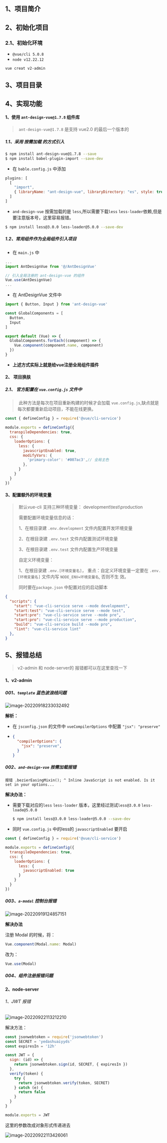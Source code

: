 ## 1、项目简介





## 2、初始化项目

### 2.1、初始化环境

- `@vue/cli 5.0.8`
- `node v12.22.12`

```bash
vue creat v2-admin
```



## 3、项目目录



## 4、实现功能

#### 1、使用 `ant-design-vue@1.7.8` 组件库

> ​	`ant-design-vue@1.7.8` 是支持 vue2.0 的最后一个版本的

##### 1.1、采用 **按需加载** 的方式引入

```bash
$ npm install ant-design-vue@1.7.8 --save
$ npm install babel-plugin-import --save-dev
```

- 在 `bable.config.js` 中添加

```js
plugins: [
  [
    "import",
    { libraryName: "ant-design-vue", libraryDirectory: "es", style: true },
  ]
]
```

- `and-design-vue` 按需加载的是 `less`,所以需要下载`less` `less-loader`依赖,但是要注意版本号，这里容易报错。

```bash
$ npm install less@3.0.0 less-loader@5.0.0 --save-dev
```



##### 1.2、常用组件作为全局组件引入项目

- 在 `main.js` 中

```js
...
import AntDesignVue from '@/AntDesignVue'

// 引入全局注册的 ant-design-vue 的组件
Vue.use(AntDesignVue)
...
```

- 在 AntDesignVue 文件中

```js
import { Button, Input } from 'ant-design-vue'

const GlobalComponents = [
  Button,
  Input
]

export default (Vue) => {
  GlobalComponents.forEach((component) => {
    Vue.component(component.name, component)
  })
}
```

- **上述方式实际上就是给vue注册全局组件插件**



#### 2、 项目换肤

##### 2.1、 官方配置在 `vue.config.js` 文件中

> ​	此种方法是每次在项目重新构建的时候才会加载 `vue.config.js`,缺点就是每次都要重新启动项目，不能在线更换。

```js
const { defineConfig } = require('@vue/cli-service')

module.exports = defineConfig({
  transpileDependencies: true,
  css: {
    loaderOptions: {
      less: {
        javascriptEnabled: true,
        modifyVars: {
          'primary-color': '#007ac3',// 全局主色
        },
      }
    }
  }
})
```



#### 3、配置额外的环境变量

> ​	默认vue-cli 支持三种环境变量： development\test\production
>
> ​	需要配置环境变量信息的话：
>
> ​		1、在根目录建 `.env.development` 文件内配置开发环境变量
>
> ​		2、在根目录建 `.env.test` 文件内配置测试环境变量
>
> ​		3、在根目录建 `.env.test` 文件内配置生产环境变量
>
> ​	自定义环境变量：
>
> ​		1、在根目录建 `.env.[环境变量名]`， 重点：自定义环境变量一定要在 `.env.[环境变量名]` 文件内写 `NODE_ENV=环境变量名`, 否则不生		   效。
>
> ​	同时要在`package.json` 中配置对应的启动脚本

```json
{
  "scripts": {
    "start": "vue-cli-service serve --mode development",
    "start:test": "vue-cli-service serve --mode test",
    "start:pre": "vue-cli-service serve --mode pre",
    "start:pro": "vue-cli-service serve --mode production",
    "build": "vue-cli-service build --mode pro",
    "lint": "vue-cli-service lint"
  },
}
```



## 5、报错总结

> v2-admin 和 node-server的 报错都可以在这里查找一下

#### 1、v2-admin

##### 001、`template` 蓝色波浪线问题

![image-20220918233032492](https://front-notes.oss-cn-hangzhou.aliyuncs.com/img/image-20220918233032492.png)

**解析：**

- 在 `jsconfig.json` 的文件中 `vueCompilerOptions` 中配置 `"jsx": "preserve"`

- ```json
  {
    "compilerOptions": {
      "jsx": "preserve",
    }
  }
  ```

  

##### 002、`and-design-vue` 按需加载报错

`报错 .bezierEasingMixin(); ^ Inline JavaScript is not enabled. Is it set in your options...`

**解决办法：**

- 需要下载对应的`less` `less-loader` 版本，这里经过测试`less@3.0.0` `less-loade@5.0.0`

  ```bash
  $ npm install less@3.0.0 less-loader@5.0.0 --save-dev 
  ```

-  同时 `vue.config.js` 中的less的 `javascriptEnabled` 要开启

  ```js
  const { defineConfig } = require('@vue/cli-service')
  
  module.exports = defineConfig({
    transpileDependencies: true,
    css: {
      loaderOptions: {
        less: {
          javascriptEnabled: true
        }
      }
    }
  })
  ```



##### 003、`a-modal` 控制台报错

![image-20220919124857151](https://front-notes.oss-cn-hangzhou.aliyuncs.com/img/image-20220919124857151.png)

**解决办法**

注册 Modal 的时候，将：

```javascript
Vue.component(Modal.name: Modal)
```

改为：

```javascript
Vue.use(Modal)
```



##### 004、组件注册报错问题



#### 2、node-server 

###### 1、JWT 报错

![image-20220922113212210](https://front-notes.oss-cn-hangzhou.aliyuncs.com/img/image-20220922113212210.png)

解决方法：

```js
const jsonwebtoken = require('jsonwebtoken')
const SECRET = 'yedashuaiyyds'
const expiresIn = '12h'

const JWT = {
  sign: (id) => {
    return jsonwebtoken.sign(id, SECRET, { expiresIn })
  },
  verify(token) {
    try {
      return jsonwebtoken.verify(token, SECRET)
    } catch (e) {
      return false
    }
  }
}

module.exports = JWT
```

这里的参数改成对象形式传递进去

![image-20220922113426061](https://front-notes.oss-cn-hangzhou.aliyuncs.com/img/image-20220922113426061.png)